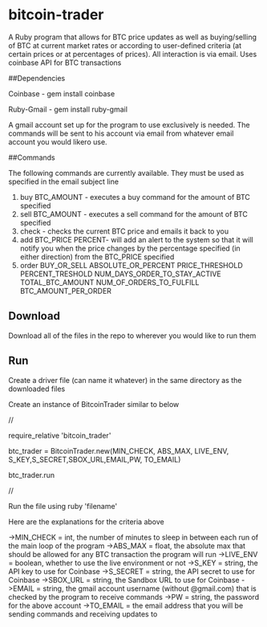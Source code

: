 # bitcoin-trader
A Ruby program that allows for BTC price updates as well as buying/selling of BTC at current market rates or according to user-defined criteria (at certain prices or at percentages of prices). All interaction is via email. Uses coinbase API for BTC transactions

##Dependencies

Coinbase - gem install coinbase

Ruby-Gmail - gem install ruby-gmail

A gmail account set up for the program to use exclusively is needed. The commands will be sent to his account via email from whatever email account you would likero use.

##Commands

The following commands are currently available. They must be used as specified in the email subject line

1. buy BTC_AMOUNT - executes a buy command for the amount of BTC specified
2. sell BTC_AMOUNT - executes a sell command for the amount of BTC specified
3. check - checks the current BTC price and emails it back to you
4. add BTC_PRICE PERCENT- will add an alert to the system so that it will notify you when the price changes by the percentage specified (in either direction) from the BTC_PRICE specified
5. order BUY_OR_SELL ABSOLUTE_OR_PERCENT PRICE_THRESHOLD PERCENT_TRESHOLD NUM_DAYS_ORDER_TO_STAY_ACTIVE TOTAL_BTC_AMOUNT NUM_OF_ORDERS_TO_FULFILL BTC_AMOUNT_PER_ORDER 

## Download
Download all of the files in the repo to wherever you would like to run them

## Run
Create a driver file (can name it whatever) in the same directory as the downloaded files

Create an instance of BitcoinTrader similar to below

//

require_relative 'bitcoin_trader'

btc_trader = BitcoinTrader.new(MIN_CHECK, ABS_MAX, LIVE_ENV, S_KEY,S_SECRET,SBOX_URL,EMAIL,PW, TO_EMAIL)

btc_trader.run

//

Run the file using ruby 'filename'

Here are the explanations for the criteria above

->MIN_CHECK = int, the number of minutes to sleep in between each run of the main loop of the program
->ABS_MAX = float, the absolute max that should be allowed for any BTC transaction the program will run
->LIVE_ENV = boolean, whether to use the live environment or not
->S_KEY = string, the API key to use for Coinbase
->S_SECRET = string, the API secret to use for Coinbase
->SBOX_URL = string, the Sandbox URL to use for Coinbase
->EMAIL = string, the gmail account username (without @gmail.com) that is checked by the program to receive commands
->PW = string, the password for the above account
->TO_EMAIL = the email address that you will be sending commands and receiving updates to


